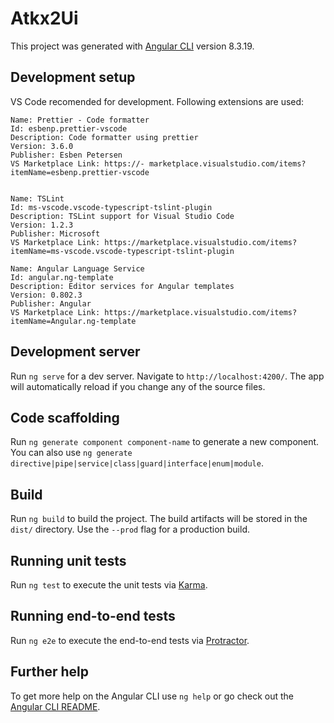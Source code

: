 # Atkx2Ui

This project was generated with [Angular CLI](https://github.com/angular/angular-cli) version 8.3.19.

## Development setup

VS Code recomended for development. Following extensions are used:

    Name: Prettier - Code formatter
    Id: esbenp.prettier-vscode
    Description: Code formatter using prettier
    Version: 3.6.0
    Publisher: Esben Petersen
    VS Marketplace Link: https://- marketplace.visualstudio.com/items?itemName=esbenp.prettier-vscode


    Name: TSLint
    Id: ms-vscode.vscode-typescript-tslint-plugin
    Description: TSLint support for Visual Studio Code
    Version: 1.2.3
    Publisher: Microsoft
    VS Marketplace Link: https://marketplace.visualstudio.com/items?itemName=ms-vscode.vscode-typescript-tslint-plugin

    Name: Angular Language Service
    Id: angular.ng-template
    Description: Editor services for Angular templates
    Version: 0.802.3
    Publisher: Angular
    VS Marketplace Link: https://marketplace.visualstudio.com/items?itemName=Angular.ng-template

## Development server

Run `ng serve` for a dev server. Navigate to `http://localhost:4200/`. The app will automatically reload if you change any of the source files.

## Code scaffolding

Run `ng generate component component-name` to generate a new component. You can also use `ng generate directive|pipe|service|class|guard|interface|enum|module`.

## Build

Run `ng build` to build the project. The build artifacts will be stored in the `dist/` directory. Use the `--prod` flag for a production build.

## Running unit tests

Run `ng test` to execute the unit tests via [Karma](https://karma-runner.github.io).

## Running end-to-end tests

Run `ng e2e` to execute the end-to-end tests via [Protractor](http://www.protractortest.org/).

## Further help

To get more help on the Angular CLI use `ng help` or go check out the [Angular CLI README](https://github.com/angular/angular-cli/blob/master/README.md).
